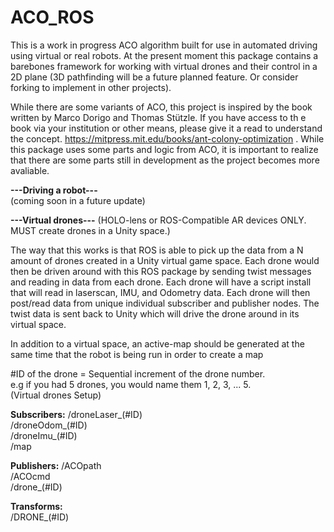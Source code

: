 # ACO_ROS
This is a work in progress ACO algorithm built for use in automated driving using virtual or real robots. At the present moment this package contains a barebones framework for working with virtual drones and their control in a 2D plane (3D pathfinding will be a future planned feature. Or consider forking to implement in other projects).  

While there are some variants of ACO, this project is inspired by the book written by Marco Dorigo and Thomas Stützle. If you have access to th e book via your institution or other means, please give it a read to understand the concept. https://mitpress.mit.edu/books/ant-colony-optimization . While this package uses some parts and logic from ACO, it is important to realize that there are some parts still in development as the project becomes more avaliable.   


**---Driving a robot---**  
(coming soon in a future update)    

**---Virtual drones---** (HOLO-lens or ROS-Compatible AR devices ONLY. MUST create drones in a Unity space.)  

The way that this works is that ROS is able to pick up the data from a N amount of drones created in a Unity virtual game space. Each drone would then be driven around with this ROS package by sending twist messages and reading in data from each drone. Each drone will have a script install that will read in laserscan, IMU, and Odometry data. Each drone will then post/read data from unique individual subscriber and publisher nodes. The twist data is sent back to Unity which will drive the drone around in its virtual space.   

In addition to a virtual space, an active-map should be generated at the same time that the robot is being run in order to create a map 


#ID of the drone = Sequential increment of the drone number.   
e.g if you had 5 drones, you would name them 1, 2, 3, ... 5.   
(Virtual drones Setup)   

**Subscribers:**
/droneLaser_(#ID)  
/droneOdom_(#ID)   
/droneImu_(#ID)   
/map  

**Publishers:**
/ACOpath  
/ACOcmd  
/drone_(#ID)   

**Transforms:**   
/DRONE_(#ID)   




